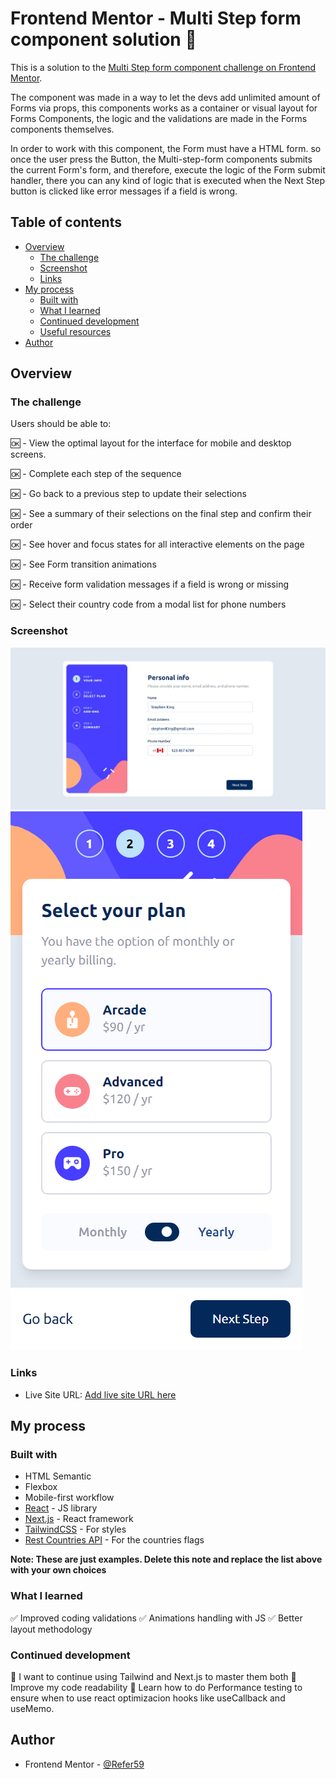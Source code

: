 # Frontend Mentor - Multi Step form component solution 📄

This is a solution to the [Multi Step form component challenge on Frontend Mentor](https://www.frontendmentor.io/challenges/multistep-form-YVAnSdqQBJ).

The component was made in a way to let the devs add unlimited amount of Forms via props, this components works as a container or visual layout for Forms Components, the logic and the validations are made in the Forms components themselves. 

In order to work with this component, the Form must have a HTML form. so once the user press the Button, the Multi-step-form components submits the current Form's form, and therefore, execute the logic of the Form submit handler, there you can any kind of logic that is executed when the Next Step button is clicked like error messages if a field is wrong.

## Table of contents

- [Overview](#overview)
  - [The challenge](#the-challenge)
  - [Screenshot](#screenshot)
  - [Links](#links)
- [My process](#my-process)
  - [Built with](#built-with)
  - [What I learned](#what-i-learned)
  - [Continued development](#continued-development)
  - [Useful resources](#useful-resources)
- [Author](#author)

## Overview

### The challenge

Users should be able to:

🆗 - View the optimal layout for the interface for mobile and desktop screens.

🆗 - Complete each step of the sequence

🆗 - Go back to a previous step to update their selections

🆗 - See a summary of their selections on the final step and confirm their order

🆗 - See hover and focus states for all interactive elements on the page

🆗 - See Form transition animations

🆗 - Receive form validation messages if a field is wrong or missing

🆗 - Select their country code from a modal list for phone numbers

### Screenshot

![Desktop Solution](./solution.jpeg)
![Mobile Solution](./mobileSolution.png)

### Links

- Live Site URL: [Add live site URL here](https://nextjs-tailwind-refer59.vercel.app/multi-step-form)

## My process

### Built with

- HTML Semantic
- Flexbox
- Mobile-first workflow
- [React](https://reactjs.org/) - JS library
- [Next.js](https://nextjs.org/) - React framework
- [TailwindCSS](https://tailwindcss.com//) - For styles
- [Rest Countries API](https://restcountries.com/) - For the countries flags

**Note: These are just examples. Delete this note and replace the list above with your own choices**

### What I learned

✅ Improved coding validations
✅ Animations handling with JS
✅ Better layout methodology

### Continued development

🔸 I want to continue using Tailwind and Next.js to master them both
🔸 Improve my code readability
🔸 Learn how to do Performance testing to ensure when to use react optimizacion hooks like useCallback and useMemo.

## Author

- Frontend Mentor - [@Refer59](https://www.frontendmentor.io/profile/Refer59)

